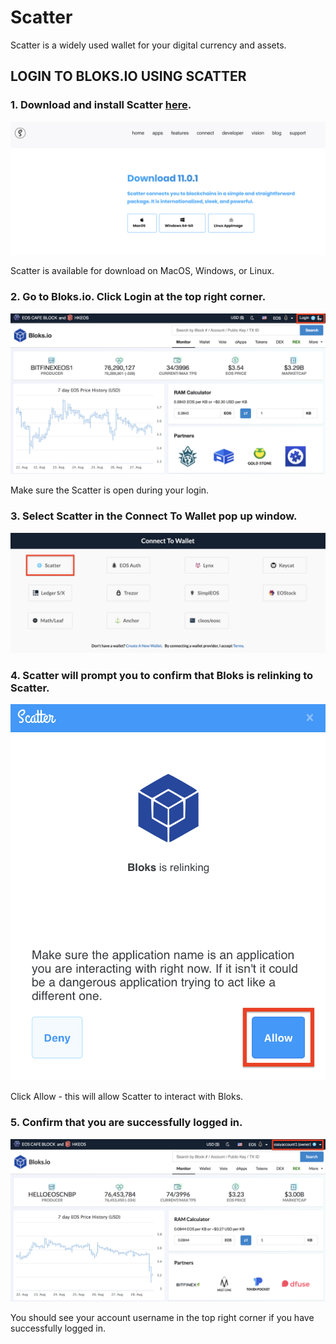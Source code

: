 # Scatter

Scatter is a widely used wallet for your digital currency and assets.







## LOGIN TO BLOKS.IO USING SCATTER

### 1. Download and install Scatter [here](https://get-scatter.com/download).

![](../../.gitbook/assets/image%20%28117%29.png)

Scatter is available for download on MacOS, Windows, or Linux.

### 2. Go to Bloks.io. Click Login at the top right corner.

![](../../.gitbook/assets/image%20%28154%29.png)

Make sure the Scatter is open during your login.

### 3. Select Scatter in the Connect To Wallet pop up window. 

![](../../.gitbook/assets/image%20%28137%29.png)

### 4. Scatter will prompt you to confirm that Bloks is relinking to Scatter.

![](../../.gitbook/assets/image%20%2889%29.png)

Click Allow - this will allow Scatter to interact with Bloks.

### 5. Confirm that you are successfully logged in.

![](../../.gitbook/assets/image%20%28183%29.png)

You should see your account username in the top right corner if you have successfully logged in.

